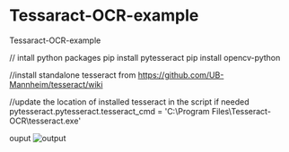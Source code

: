 # Tessaract-OCR-example
 Tessaract-OCR-example

// intall python packages
pip install pytesseract
pip install opencv-python

//install standalone tesseract from
https://github.com/UB-Mannheim/tesseract/wiki

//update the location of installed tesseract in the script if needed
pytesseract.pytesseract.tesseract_cmd = 'C:\\Program Files\\Tesseract-OCR\\tesseract.exe'

ouput
![output](https://github.com/solid-droid/Tessaract-OCR-example/assets/32586986/befd6215-2d17-4b88-85e0-4d7b5055c3bf)
